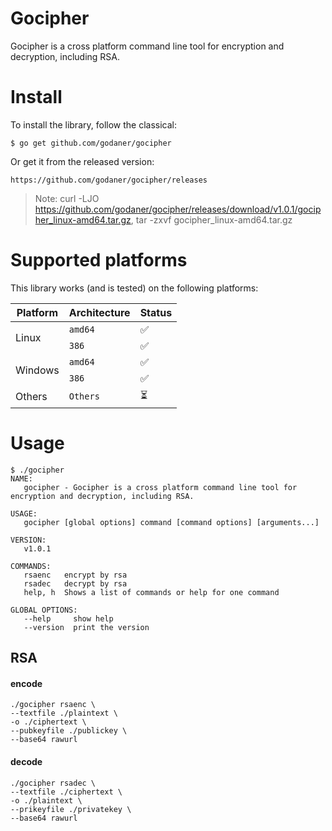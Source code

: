# Gocipher
Gocipher is a cross platform command line tool for encryption and decryption, including RSA.
# Install
To install the library, follow the classical:

    $ go get github.com/godaner/gocipher
    
Or get it from the released version: 

    https://github.com/godaner/gocipher/releases
    
> Note: curl -LJO https://github.com/godaner/gocipher/releases/download/v1.0.1/gocipher_linux-amd64.tar.gz, tar -zxvf gocipher_linux-amd64.tar.gz

# Supported platforms

This library works (and is tested) on the following platforms:

<table>
  <thead>
    <tr>
      <th>Platform</th>
      <th>Architecture</th>
      <th>Status</th>
    </tr>
  </thead>
  <tbody>
    <tr>
      <td rowspan="2">Linux</td>
      <td><code>amd64</code></td>
      <td>✅</td>
    </tr>
    <tr>
      <td><code>386</code></td>
      <td>✅</td>
    </tr>
    <tr>
      <td rowspan="2">Windows</td>
      <td><code>amd64</code></td>
      <td>✅</td>
    </tr>
    <tr>
      <td><code>386</code></td>
      <td>✅</td>
    </tr>
    <tr>
      <td>Others</td>
      <td><code>Others</code></td>
      <td>⏳</td>
    </tr>
  </tbody>
</table>

# Usage
```
$ ./gocipher
NAME:
   gocipher - Gocipher is a cross platform command line tool for encryption and decryption, including RSA.

USAGE:
   gocipher [global options] command [command options] [arguments...]

VERSION:
   v1.0.1

COMMANDS:
   rsaenc   encrypt by rsa
   rsadec   decrypt by rsa
   help, h  Shows a list of commands or help for one command

GLOBAL OPTIONS:
   --help     show help
   --version  print the version
```
## RSA
#### encode
    ./gocipher rsaenc \
    --textfile ./plaintext \
    -o ./ciphertext \
    --pubkeyfile ./publickey \
    --base64 rawurl
#### decode
    ./gocipher rsadec \
    --textfile ./ciphertext \
    -o ./plaintext \
    --prikeyfile ./privatekey \
    --base64 rawurl